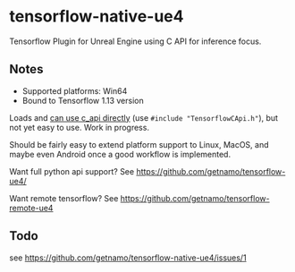 # tensorflow-native-ue4
Tensorflow Plugin for Unreal Engine using C API for inference focus.


## Notes

- Supported platforms: Win64
- Bound to Tensorflow 1.13 version

Loads and [can use c_api directly](https://github.com/getnamo/tensorflow-native-ue4/blob/master/Source/TensorflowLib/Private/TensorflowLib.cpp#L12) (use ```#include "TensorflowCApi.h"```), but not yet easy to use. Work in progress.

Should be fairly easy to extend platform support to Linux, MacOS, and maybe even Android once a good workflow is implemented.

Want full python api support? See https://github.com/getnamo/tensorflow-ue4/

Want remote tensorflow? See https://github.com/getnamo/tensorflow-remote-ue4

## Todo
see https://github.com/getnamo/tensorflow-native-ue4/issues/1
